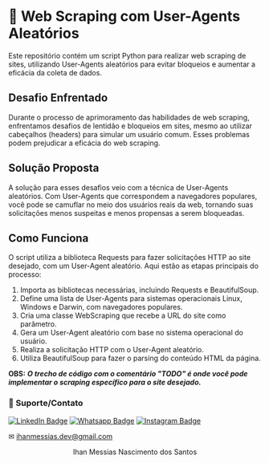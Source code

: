 # 🤖 Web Scraping com User-Agents Aleatórios
Este repositório contém um script Python para realizar web scraping de sites, utilizando User-Agents aleatórios para evitar bloqueios e aumentar a eficácia da coleta de dados.

## Desafio Enfrentado
Durante o processo de aprimoramento das habilidades de web scraping, enfrentamos desafios de lentidão e bloqueios em sites, mesmo ao utilizar cabeçalhos (headers) para simular um usuário comum. Esses problemas podem prejudicar a eficácia do web scraping.

## Solução Proposta
A solução para esses desafios veio com a técnica de User-Agents aleatórios. Com User-Agents que correspondem a navegadores populares, você pode se camuflar no meio dos usuários reais da web, tornando suas solicitações menos suspeitas e menos propensas a serem bloqueadas.

## Como Funciona
O script utiliza a biblioteca Requests para fazer solicitações HTTP ao site desejado, com um User-Agent aleatório. Aqui estão as etapas principais do processo:

1. Importa as bibliotecas necessárias, incluindo Requests e BeautifulSoup.
2. Define uma lista de User-Agents para sistemas operacionais Linux, Windows e Darwin, com navegadores populares.
3. Cria uma classe WebScraping que recebe a URL do site como parâmetro.
4. Gera um User-Agent aleatório com base no sistema operacional do usuário.
5. Realiza a solicitação HTTP com o User-Agent aleatório.
6. Utiliza BeautifulSoup para fazer o parsing do conteúdo HTML da página.

**OBS:** ***O trecho de código com o comentário "TODO" é onde você pode implementar o scraping específico para o site desejado.***

### 🤝 Suporte/Contato

[![LinkedIn Badge](https://img.shields.io/static/v1?style=for-the-badge&message=LinkedIn&color=0A66C2&logo=LinkedIn&logoColor=FFFFFF&label=)](https://www.linkedin.com/in/ihanmessias/)
[![Whatsapp Badge](https://img.shields.io/badge/WhatsApp-25D366?style=for-the-badge&logo=whatsapp&logoColor=white)](https://wa.me/61996487935)
[![Instagram Badge](https://img.shields.io/badge/Instagram-E4405F?style=for-the-badge&logo=instagram&logoColor=white)](https://www.instagram.com/devlinuxtv/)

✉ ihanmessias.dev@gmail.com

<p align="center">Ihan Messias Nascimento dos Santos</p>